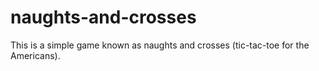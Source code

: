 # naughts-and-crosses
This is a simple game known as naughts and crosses (tic-tac-toe for the Americans).  
